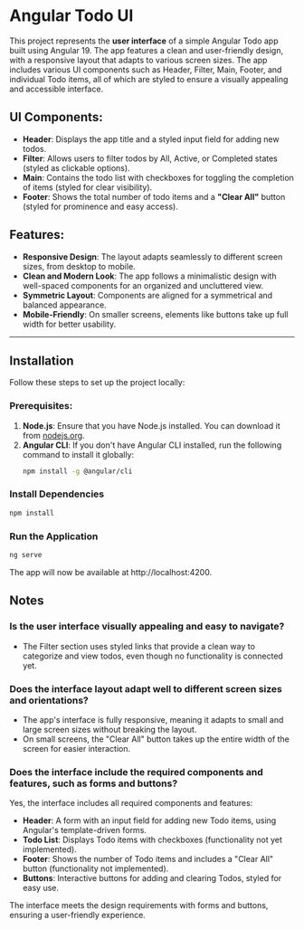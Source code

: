 # Angular Todo UI

This project represents the **user interface** of a simple Angular Todo app built using Angular 19. The app features a clean and user-friendly design, with a responsive layout that adapts to various screen sizes. The app includes various UI components such as Header, Filter, Main, Footer, and individual Todo items, all of which are styled to ensure a visually appealing and accessible interface.

## UI Components:
- **Header**: Displays the app title and a styled input field for adding new todos.
- **Filter**: Allows users to filter todos by All, Active, or Completed states (styled as clickable options).
- **Main**: Contains the todo list with checkboxes for toggling the completion of items (styled for clear visibility).
- **Footer**: Shows the total number of todo items and a **"Clear All"** button (styled for prominence and easy access).

## Features:
- **Responsive Design**: The layout adapts seamlessly to different screen sizes, from desktop to mobile.
- **Clean and Modern Look**: The app follows a minimalistic design with well-spaced components for an organized and uncluttered view.
- **Symmetric Layout**: Components are aligned for a symmetrical and balanced appearance.
- **Mobile-Friendly**: On smaller screens, elements like buttons take up full width for better usability.
---

## Installation

Follow these steps to set up the project locally:

### Prerequisites:
1. **Node.js**: Ensure that you have Node.js installed. You can download it from [nodejs.org](https://nodejs.org/).
2. **Angular CLI**: If you don't have Angular CLI installed, run the following command to install it globally:
   ```bash
   npm install -g @angular/cli

### Install Dependencies
```bash
npm install
```
### Run the Application
```bash
ng serve
```

The app will now be available at http://localhost:4200.

## Notes

### Is the user interface visually appealing and easy to navigate?

- The Filter section uses styled links that provide a clean way to categorize and view todos, even though no functionality is connected yet.

### Does the interface layout adapt well to different screen sizes and orientations?

- The app's interface is fully responsive, meaning it adapts to small and large screen sizes without breaking the layout.
- On small screens, the "Clear All" button takes up the entire width of the screen for easier interaction.


### Does the interface include the required components and features, such as forms and buttons?

Yes, the interface includes all required components and features:
- **Header**: A form with an input field for adding new Todo items, using Angular's template-driven forms.
- **Todo List**: Displays Todo items with checkboxes (functionality not yet implemented).
- **Footer**: Shows the number of Todo items and includes a "Clear All" button (functionality not implemented).
- **Buttons**: Interactive buttons for adding and clearing Todos, styled for easy use.

The interface meets the design requirements with forms and buttons, ensuring a user-friendly experience.